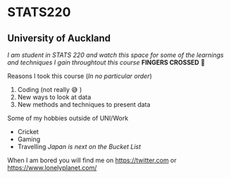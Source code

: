 # STATS220

## University of Auckland

*I am student in STATS 220 and watch this space for some of the learnings and techniques I gain throughtout this course* 
**FINGERS CROSSED** :crossed_fingers:

Reasons I took this course (*In no particular order*)
1. Coding (not really :sweat_smile:	)
2. New ways to look at data
3. New methods and techniques to present data

Some of my hobbies outside of UNI/Work
* Cricket
* Gaming
* Travelling *Japan is next on the Bucket List*

When I am bored you will find me on https://twitter.com or https://www.lonelyplanet.com/ 
